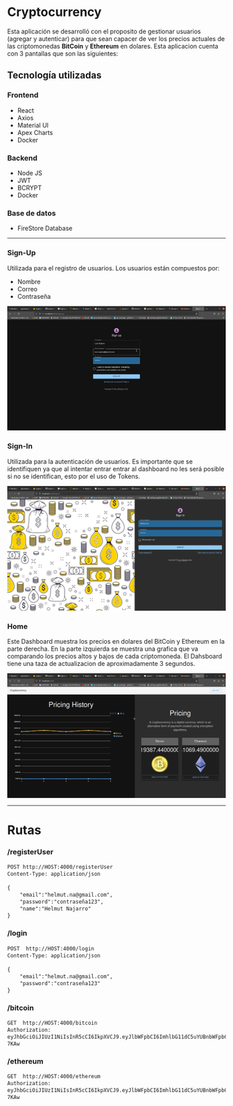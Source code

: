 # Cryptocurrency

Esta aplicación se desarrolló con el proposito de gestionar usuarios (agregar y autenticar) para que sean capacer de ver los precios actuales de las criptomonedas **BitCoin** y **Ethereum** en dolares. Esta aplicacion cuenta con 3 pantallas que son las siguientes:

## Tecnología utilizadas

### Frontend

- React
- Axios
- Material UI
- Apex Charts
- Docker

### Backend

- Node JS
- JWT
- BCRYPT
- Docker

### Base de datos

- FireStore Database

---

### Sign-Up

Utilizada para el registro de usuarios. Los usuarios están compuestos por:

- Nombre
- Correo
- Contraseña

![alt](./images/sign-up.png)

### Sign-In

Utilizada para la autenticación de usuarios. Es importante que se identifiquen ya que al intentar entrar entrar al dashboard no les será posible si no se identifican, esto por el uso de Tokens.

![alt](./images/sign-in.png)

### Home

Este Dashboard muestra los precios en dolares del BitCoin y Ethereum en la parte derecha. En la parte izquierda se muestra una grafica que va comparando los precios altos y bajos de cada criptomoneda. El Dahsboard tiene una taza de actualizacion de aproximadamente 3 segundos.

![alt](./images/home.png)


---

# Rutas

### /registerUser

    POST http://HOST:4000/registerUser
    Content-Type: application/json

    {
        "email":"helmut.na@gmail.com",
        "password":"contraseña123",
        "name":"Helmut Najarro"
    }

### /login

    POST  http://HOST:4000/login
    Content-Type: application/json

    {
        "email":"helmut.na@gmail.com",
        "password":"contraseña123"
    }

### /bitcoin

    GET  http://HOST:4000/bitcoin
    Authorization: eyJhbGciOiJIUzI1NiIsInR5cCI6IkpXVCJ9.eyJlbWFpbCI6ImhlbG11dC5uYUBnbWFpbC5jb20iLCJuYW1lIjoiSGVsbXV0IE5hamFycm8iLCJpYXQiOjE2NTY3NDIzMjIsImV4cCI6MTY1Njc0NTkyMn0.q_mTz7ByGuesN0k5KizdtxewyePIWKVYZe5BRP-7KAw


### /ethereum

    GET  http://HOST:4000/ethereum
    Authorization: eyJhbGciOiJIUzI1NiIsInR5cCI6IkpXVCJ9.eyJlbWFpbCI6ImhlbG11dC5uYUBnbWFpbC5jb20iLCJuYW1lIjoiSGVsbXV0IE5hamFycm8iLCJpYXQiOjE2NTY3NDIzMjIsImV4cCI6MTY1Njc0NTkyMn0.q_mTz7ByGuesN0k5KizdtxewyePIWKVYZe5BRP-7KAw